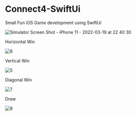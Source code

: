 # Connect4-SwiftUi
Small Fun iOS Game development using SwiftUi

![Simulator Screen Shot - iPhone 11 - 2022-03-19 at 22 40 30](https://user-images.githubusercontent.com/90476509/159125644-78b88f09-e0c4-4d46-854c-db1aa2bc1f49.png)




Horizontal Win

![6](https://user-images.githubusercontent.com/90476509/159125663-893922ac-38fc-4586-9c0f-44d9db84ef17.gif)



Vertical Win

![5](https://user-images.githubusercontent.com/90476509/159125670-b003953c-2e17-4e46-a80f-9f70ba601c99.gif)


Diagonal Win

![7](https://user-images.githubusercontent.com/90476509/159125679-3ae5f745-2659-4ffa-adf5-2cdf4b892ecf.gif)



Draw

![8](https://user-images.githubusercontent.com/90476509/159125693-e96b1563-3415-423f-8016-03709128d218.gif)
